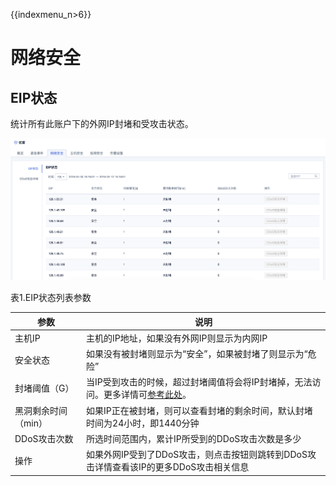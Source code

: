 {{indexmenu_n>6}}

# 网络安全

## EIP状态

统计所有此账户下的外网IP封堵和受攻击状态。

![](/images/operation/%25E7%25BD%2591%25E7%25BB%259C%25E5%25AE%2589%25E5%2585%25A8.png)

表1.EIP状态列表参数

| 参数          | 说明                                                                          |
| ----------- | --------------------------------------------------------------------------- |
| 主机IP        | 主机的IP地址，如果没有外网IP则显示为内网IP                                                    |
| 安全状态        | 如果没有被封堵则显示为“安全”，如果被封堵了则显示为“危险”                                              |
| 封堵阈值（G）     | 当IP受到攻击的时候，超过封堵阈值将会将IP封堵掉，无法访问。更多详情可[参考此处](/security/usecurity/datacenter)。 |
| 黑洞剩余时间（min） | 如果IP正在被封堵，则可以查看封堵的剩余时间，默认封堵时间为24小时，即1440分钟                                  |
| DDoS攻击次数    | 所选时间范围内，累计IP所受到的DDoS攻击次数是多少                                                 |
| 操作          | 如果外网IP受到了DDoS攻击，则点击按钮则跳转到DDoS攻击详情查看该IP的更多DDoS攻击相关信息                         |
